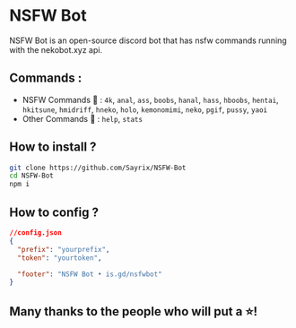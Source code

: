 # NSFW Bot

NSFW Bot is an open-source discord bot that has nsfw commands running with the nekobot.xyz api.

## Commands :

- NSFW Commands 🔞 : `4k`, `anal`, `ass`, `boobs`, `hanal`, `hass`, `hboobs`, `hentai`, `hkitsune`, `hmidriff`, `hneko`, `holo`, `kemonomimi`, `neko`, `pgif`, `pussy`, `yaoi`
- Other Commands 🧷 : `help`, `stats`

## How to install ?

```bash
git clone https://github.com/Sayrix/NSFW-Bot
cd NSFW-Bot
npm i
```

## How to config ?

```json
//config.json
{
  "prefix": "yourprefix",
  "token": "yourtoken",

  "footer": "NSFW Bot • is.gd/nsfwbot"
}
```



## Many thanks to the people who will put a ⭐!
